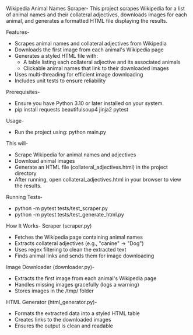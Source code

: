 Wikipedia Animal Names Scraper-
This project scrapes Wikipedia for a list of animal names and their collateral adjectives, downloads images for each animal, and generates a formatted HTML file displaying the results.

Features-

- Scrapes animal names and collateral adjectives from Wikipedia
- Downloads the first image from each animal's Wikipedia page
- Generates a styled HTML file with:
  - A table listing each collateral adjective and its associated animals
  - Clickable animal names that link to their downloaded images
- Uses multi-threading for efficient image downloading
- Includes unit tests to ensure reliability

Prerequisites-

- Ensure you have Python 3.10 or later installed on your system.
- pip install requests beautifulsoup4 jinja2 pytest

Usage-

- Run the project using: python main.py

This will-

- Scrape Wikipedia for animal names and adjectives
- Download animal images
- Generate an HTML file (collateral_adjectives.html) in the project directory
- After running, open collateral_adjectives.html in your browser to view the results.

Running Tests-

- python -m pytest tests/test_scraper.py
- python -m pytest tests/test_generate_html.py

How It Works-
  Scraper (scraper.py)
  - Fetches the Wikipedia page containing animal names
  - Extracts collateral adjectives (e.g., "canine" → "Dog")
  - Uses regex filtering to clean the extracted text
  - Finds animal links and sends them for image downloading

  Image Downloader (downloader.py)-
  - Extracts the first image from each animal's Wikipedia page
  - Handles missing images gracefully (logs a warning)
  - Stores images in the /tmp/ folder

  HTML Generator (html_generator.py)-
  - Formats the extracted data into a styled HTML table
  - Creates links to the downloaded images
  - Ensures the output is clean and readable
